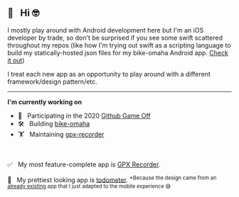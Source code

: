 ## 👋 &nbsp; Hi 🤓

I mostly play around with Android development here but I'm an iOS developer by trade, so don't be surprised if you see some swift scattered throughout my repos (like how I'm trying out swift as a scripting language to build my statically-hosted json files for my bike-omaha Android app. [Check it out](https://github.com/BradPatras/bike-omaha/tree/master/services))

I treat each new app as an opportunity to play around with a different framework/design pattern/etc.

---

**I'm currently working on**
- 👾 &nbsp; Participating in the 2020 [Github Game Off](https://github.com/BradPatras/game-off-2020) 
- 🛠 &nbsp; Building [bike-omaha](https://github.com/BradPatras/bike-omaha/)
- 🏋️ &nbsp; Maintaining [gpx-recorder](https://github.com/BradPatras/gpx-recorder)

&nbsp;

✅ &nbsp; My most feature-complete app is [GPX Recorder](https://github.com/bradpatras/gpx-recorder).  

💎 &nbsp; My prettiest looking app is [todometer](https://github.com/bradpatras/todometer-android). <sup>*Because the design came from an [already existing](https://github.com/cassidoo/todometer) app that I just adapted to the mobile experience 😅 </sup>
